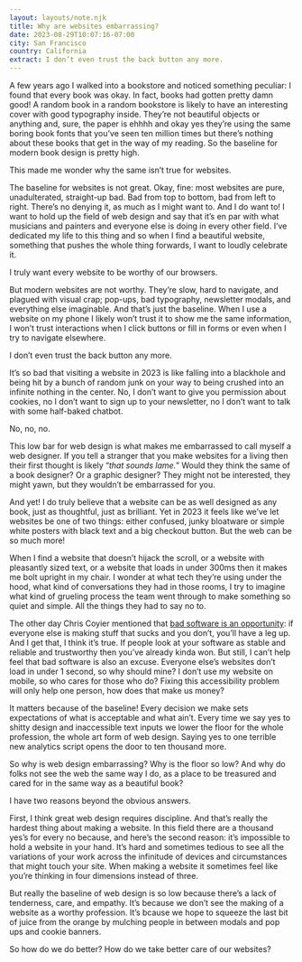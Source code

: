 ```yaml
---
layout: layouts/note.njk
title: Why are websites embarrassing?
date: 2023-08-29T10:07:16-07:00
city: San Francisco
country: California
extract: I don’t even trust the back button any more.
---
```


A few years ago I walked into a bookstore and noticed something peculiar: I found that every book was okay. In fact, books had gotten pretty damn good! A random book in a random bookstore is likely to have an interesting cover with good typography inside. They’re not beautiful objects or anything and, sure, the paper is ehhhh and okay yes they’re using the same boring book fonts that you’ve seen ten million times but there’s nothing about these books that get in the way of my reading. So the baseline for modern book design is pretty high.

This made me wonder why the same isn’t true for websites.

The baseline for websites is not great. Okay, fine: most websites are pure, unadulterated, straight-up bad. Bad from top to bottom, bad from left to right. There’s no denying it, as much as I might want to. And I do want to! I want to hold up the field of web design and say that it’s en par with what musicians and painters and everyone else is doing in every other field. I’ve dedicated my life to this thing and so when I find a beautiful website, something that pushes the whole thing forwards, I want to loudly celebrate it.

I truly want every website to be worthy of our browsers.

But modern websites are not worthy. They’re slow, hard to navigate, and plagued with visual crap; pop-ups, bad typography, newsletter modals, and everything else imaginable. And that’s just the baseline. When I use a website on my phone I likely won’t trust it to show me the same information, I won’t trust interactions when I click buttons or fill in forms or even when I try to navigate elsewhere.

I don’t even trust the back button any more.

It’s so bad that visiting a website in 2023 is like falling into a blackhole and being hit by a bunch of random junk on your way to being crushed into an infinite nothing in the center. No, I don’t want to give you permission about cookies, no I don’t want to sign up to your newsletter, no I don’t want to talk with some half-baked chatbot.

No, no, no.

This low bar for web design is what makes me embarrassed to call myself a web designer. If you tell a stranger that you make websites for a living then their first thought is likely “_that sounds lame._” Would they think the same of a book designer? Or a graphic designer? They might not be interested, they might yawn, but they wouldn’t be embarrassed for you.

And yet! I do truly believe that a website can be as well designed as any book, just as thoughtful, just as brilliant. Yet in 2023 it feels like we’ve let websites be one of two things: either confused, junky bloatware or simple white posters with black text and a big checkout button. But the web can be so much more!

When I find a website that doesn’t hijack the scroll, or a website with pleasantly sized text, or a website that loads in under 300ms then it makes me bolt upright in my chair. I wonder at what tech they’re using under the hood, what kind of conversations they had in those rooms, I try to imagine what kind of grueling process the team went through to make something so quiet and simple. All the things they had to say no to.

The other day Chris Coyier mentioned that [bad software is an opportunity](https://chriscoyier.net/2023/08/01/other-peoples-busted-software-is-an-opportunity/): if everyone else is making stuff that sucks and you don’t, you’ll have a leg up. And I get that, I think it’s true. If people look at your software as stable and reliable and trustworthy then you’ve already kinda won. But still, I can’t help feel that bad software is also an excuse. Everyone else’s websites don’t load in under 1 second, so why should mine? I don’t use my website on mobile, so who cares for those who do? Fixing this accessibility problem will only help one person, how does that make us money?

It matters because of the baseline! Every decision we make sets expectations of what is acceptable and what ain’t. Every time we say yes to shitty design and inaccessible text inputs we lower the floor for the whole profession, the whole art form of web design. Saying yes to one terrible new analytics script opens the door to ten thousand more.

So why is web design embarrassing? Why is the floor so low? And why do folks not see the web the same way I do, as a place to be treasured and cared for in the same way as a beautiful book?

I have two reasons beyond the obvious answers.

First, I think great web design requires discipline. And that’s really the hardest thing about making a website. In this field there are a thousand yes’s for every no because, and here’s the second reason: it’s impossible to hold a website in your hand. It’s hard and sometimes tedious to see all the variations of your work across the infinitude of devices and circumstances that might touch your site. When making a website it sometimes feel like you’re thinking in four dimensions instead of three.

But really the baseline of web design is so low because there’s a lack of tenderness, care, and empathy. It’s because we don’t see the making of a website as a worthy profession. It’s bcause we hope to squeeze the last bit of juice from the orange by mulching people in between modals and pop ups and cookie banners.

So how do we do better? How do we take better care of our websites?
